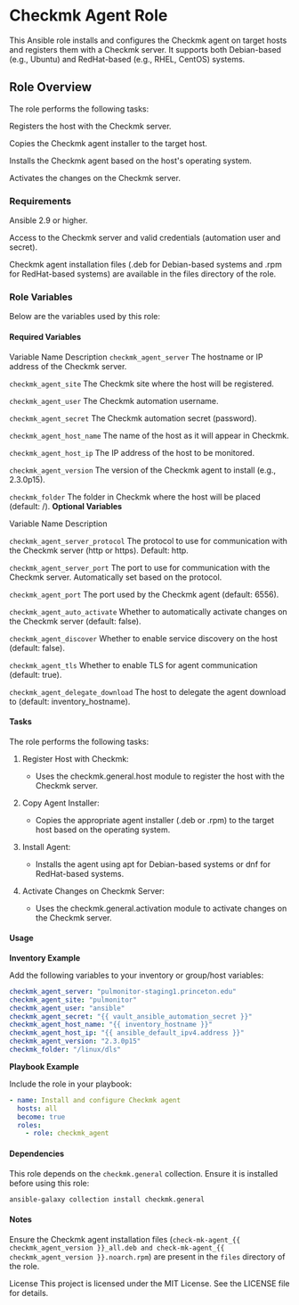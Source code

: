 # Checkmk Agent Role

This Ansible role installs and configures the Checkmk agent on target hosts and registers them with a Checkmk server. It supports both Debian-based (e.g., Ubuntu) and RedHat-based (e.g., RHEL, CentOS) systems.

## Role Overview

The role performs the following tasks:

Registers the host with the Checkmk server.

Copies the Checkmk agent installer to the target host.

Installs the Checkmk agent based on the host's operating system.

Activates the changes on the Checkmk server.

### Requirements

Ansible 2.9 or higher.

Access to the Checkmk server and valid credentials (automation user and secret).

Checkmk agent installation files (.deb for Debian-based systems and .rpm for RedHat-based systems) are available in the files directory of the role.

### Role Variables

Below are the variables used by this role:

#### Required Variables

Variable Name Description
`checkmk_agent_server` The hostname or IP address of the Checkmk server.

`checkmk_agent_site` The Checkmk site where the host will be registered.

`checkmk_agent_user` The Checkmk automation username.

`checkmk_agent_secret` The Checkmk automation secret (password).

`checkmk_agent_host_name` The name of the host as it will appear in Checkmk.

`checkmk_agent_host_ip` The IP address of the host to be monitored.

`checkmk_agent_version` The version of the Checkmk agent to install (e.g., 2.3.0p15).

`checkmk_folder` The folder in Checkmk where the host will be placed (default: /).
**Optional Variables**

Variable Name Description

`checkmk_agent_server_protocol` The protocol to use for communication with the Checkmk server (http or https). Default: http.

`checkmk_agent_server_port` The port to use for communication with the Checkmk server. Automatically set based on the protocol.

`checkmk_agent_port` The port used by the Checkmk agent (default: 6556).

`checkmk_agent_auto_activate` Whether to automatically activate changes on the Checkmk server (default: false).

`checkmk_agent_discover` Whether to enable service discovery on the host (default: false).

`checkmk_agent_tls` Whether to enable TLS for agent communication (default: true).

`checkmk_agent_delegate_download` The host to delegate the agent download to (default: inventory_hostname).

#### Tasks

The role performs the following tasks:

1. Register Host with Checkmk:

   - Uses the checkmk.general.host module to register the host with the Checkmk server.

1. Copy Agent Installer:

   - Copies the appropriate agent installer (.deb or .rpm) to the target host based on the operating system.

1. Install Agent:

   - Installs the agent using apt for Debian-based systems or dnf for RedHat-based systems.

1. Activate Changes on Checkmk Server:

   - Uses the checkmk.general.activation module to activate changes on the Checkmk server.

#### Usage

**Inventory Example**

Add the following variables to your inventory or group/host variables:

```yaml
checkmk_agent_server: "pulmonitor-staging1.princeton.edu"
checkmk_agent_site: "pulmonitor"
checkmk_agent_user: "ansible"
checkmk_agent_secret: "{{ vault_ansible_automation_secret }}"
checkmk_agent_host_name: "{{ inventory_hostname }}"
checkmk_agent_host_ip: "{{ ansible_default_ipv4.address }}"
checkmk_agent_version: "2.3.0p15"
checkmk_folder: "/linux/dls"
```

**Playbook Example**

Include the role in your playbook:

```yaml
- name: Install and configure Checkmk agent
  hosts: all
  become: true
  roles:
    - role: checkmk_agent
```

#### Dependencies

This role depends on the `checkmk.general` collection. Ensure it is installed before using this role:

```bash
ansible-galaxy collection install checkmk.general
```

#### Notes

Ensure the Checkmk agent installation files (`check-mk-agent_{{ checkmk_agent_version }}_all.deb and check-mk-agent_{{ checkmk_agent_version }}.noarch.rpm`) are present in the `files` directory of the role.

License
This project is licensed under the MIT License. See the LICENSE file for details.
